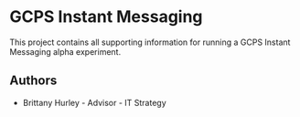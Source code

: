 # GCPS Instant Messaging

This project contains all supporting information for running a GCPS Instant Messaging alpha experiment. 


## Authors

* Brittany Hurley -  Advisor - IT Strategy



